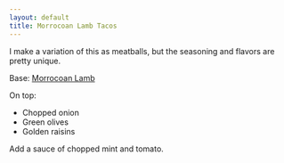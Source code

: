```yaml
---
layout: default
title: Morrocoan Lamb Tacos
---
```


I make a variation of this as meatballs, but the seasoning and flavors are pretty unique.

Base: [Morrocoan Lamb](/base_layers/morrocoan_lamb.md)

On top:
* Chopped onion
* Green olives
* Golden raisins

Add a sauce of chopped mint and tomato.
